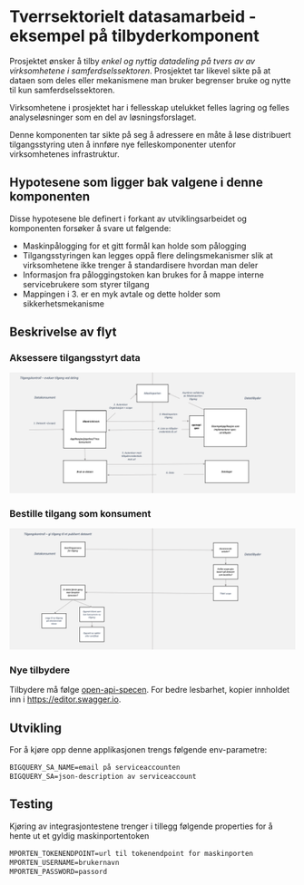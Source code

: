 # Tverrsektorielt datasamarbeid - eksempel på tilbyderkomponent

Prosjektet ønsker å tilby *enkel og nyttig datadeling på tvers av av virksomhetene i samferdselssektoren*. Prosjektet tar likevel sikte på at 
dataen som deles eller mekanismene man bruker begrenser bruke og nytte til kun samferdselssektoren. 

Virksomhetene i prosjektet har i fellesskap utelukket felles lagring og felles analyseløsninger som en del av løsningsforslaget. 

Denne komponenten tar sikte på seg å adressere en måte å løse distribuert tilgangsstyring uten å innføre nye felleskomponenter utenfor 
virksomhetenes infrastruktur.

## Hypotesene som ligger bak valgene i denne komponenten

Disse hypotesene ble definert i forkant av utviklingsarbeidet og komponenten forsøker å svare ut følgende:

* Maskinpålogging for et gitt formål kan holde som pålogging
* Tilgangsstyringen kan legges oppå flere delingsmekanismer slik at virksomhetene ikke trenger å standardisere hvordan man deler
* Informasjon fra påloggingstoken kan brukes for å mappe interne servicebrukere som styrer tilgang 
* Mappingen i 3. er en myk avtale og dette holder som sikkerhetsmekanisme

## Beskrivelse av flyt

### Aksessere tilgangsstyrt data

![Dataflyt ved dataaksess](docs/aksesser-data.png)

### Bestille tilgang som konsument

![Dataflyt ved ny tilgang](docs/gi-tilgang.png)

### Nye tilbydere

Tilbydere må følge [open-api-specen](src/main/resources/specs/resolve-1.0.0.yaml). For bedre lesbarhet, kopier innholdet inn i https://editor.swagger.io.

## Utvikling 

For å kjøre opp denne applikasjonen trengs følgende env-parametre:
 
```
BIGQUERY_SA_NAME=email på serviceaccounten
BIGQUERY_SA=json-description av serviceaccount
```

## Testing

Kjøring av integrasjontestene trenger i tillegg følgende properties for å hente ut et gyldig maskinportentoken

```
MPORTEN_TOKENENDPOINT=url til tokenendpoint for maskinporten
MPORTEN_USERNAME=brukernavn
MPORTEN_PASSWORD=passord
```